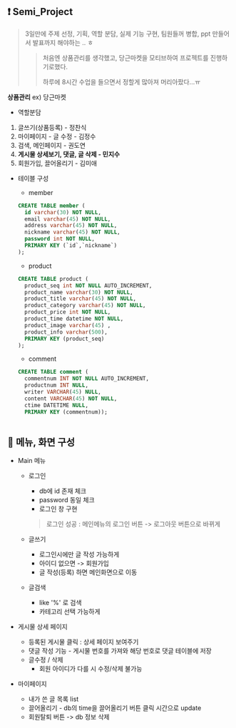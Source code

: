 ## :heavy_exclamation_mark: Semi_Project

> 3일만에 주제 선정, 기획, 역할 분담, 실제 기능 구현, 팀원들꺼 병합, ppt 만들어서 발표까지 해야하는 .. ㅎ
>
> > 처음엔 상품관리를 생각했고, 당근마켓을 모티브하여 프로젝트를 진행하기로했다. 
> >
> > 하루에 8시간 수업을 들으면서 정할게 많아져 머리아팠다...ㅠ



**상품관리** ex) 당근마켓

- 역할분담 

1. 글쓰기(상품등록) - 정찬식
2. 마이페이지 - 글 수정  - 김정수 
3. 검색, 메인페이지 - 권도연  
4. **게시물 상세보기, 댓글, 글 삭제 - 민지수** 
5. 회원가입, 끌어올리기 - 김미애



- 테이블 구성

  - member

  ```sql
  CREATE TABLE member (
    id varchar(30) NOT NULL,
    email varchar(45) NOT NULL,
    address varchar(45) NOT NULL,
    nickname varchar(45) NOT NULL,
    password int NOT NULL,
    PRIMARY KEY (`id`,`nickname`)
  );
  ```

  - product

  ```sql
  CREATE TABLE product (
    product_seq int NOT NULL AUTO_INCREMENT,
    product_name varchar(30) NOT NULL,
    product_title varchar(45) NOT NULL,
    product_category varchar(45) NOT NULL,
    product_price int NOT NULL,
    product_time datetime NOT NULL,
    product_image varchar(45) ,
    product_info varchar(500),
    PRIMARY KEY (product_seq)
  );
  ```
  
  - comment
  
  ```sql
  CREATE TABLE comment (
    commentnum INT NOT NULL AUTO_INCREMENT,
    productnum INT NULL,
    writer VARCHAR(45) NULL,
    content VARCHAR(45) NOT NULL,
    ctime DATETIME NULL,
    PRIMARY KEY (commentnum));



## :mag_right: 메뉴, 화면 구성

- Main 메뉴

  - 로그인

    - db에 id 존재 체크 
    - password 동일 체크
    - 로그인 창 구현

    > 로그인 성공 : 메인메뉴의 로그인 버튼 -> 로그아웃 버튼으로 바뀌게 

  - 글쓰기
    - 로그인시에만 글 작성 가능하게
    - 아이디 없으면 -> 회원가입
    - 글 작성(등록) 하면 메인화면으로 이동
    
  - 글검색
    - like '%' 로 검색
    - 카테고리 선택 가능하게

- 게시물 상세 페이지

  - 등록된 게시물 클릭 : 상세 페이지 보여주기
  - 댓글 작성 기능 - 게시물 번호를 가져와 해당 번호로 댓글 테이블에 저장
  - 글수정 / 삭제
    - 회원 아이디가 다를 시 수정/삭제 불가능

- 마이페이지

  - 내가 쓴 글 목록 list
  - 끌어올리기 - db의 time을 끌어올리기 버튼 클릭 시간으로 update 
  - 회원탈퇴 버튼 -> db 정보 삭제 



